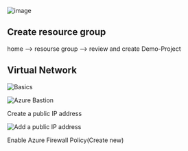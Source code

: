 


![image](https://github.com/user-attachments/assets/7af9b674-800f-419a-9c28-667161712e5f)

## Create resource group

home --> resourse group --> review and create 
Demo-Project

## Virtual Network 

 ![Basics](https://github.com/user-attachments/assets/7a1eec5e-d229-40a3-8e23-20f27c9aef67)

 ![Azure Bastion](https://github.com/user-attachments/assets/ec73b99c-398c-4511-8123-9e5b4a6bb505)

 Create a public IP address

 ![Add a public IP address](https://github.com/user-attachments/assets/61088f28-a5d4-4069-b657-e5545381c11e)

Enable Azure Firewall
Policy(Create new)

